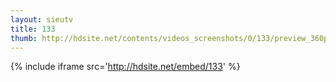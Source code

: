 ```yaml
---
layout: sieutv
title: 133
thumb: http://hdsite.net/contents/videos_screenshots/0/133/preview_360p.mp4.jpg
---
```

{% include iframe src='http://hdsite.net/embed/133' %}
 
